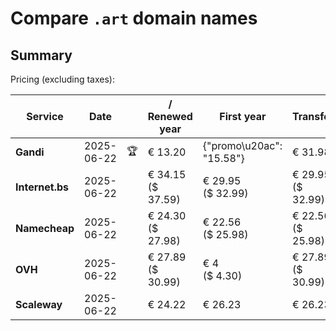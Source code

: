 # Compare `.art` domain names

## Summary

Pricing (excluding taxes):

| Service | Date |  | / Renewed year | First year | Transfer | Restoration |
|--|--|--|--|--|--|--|
| **Gandi** | 2025-06-22 | 🏆 | € 13.20 | {"promo\u20ac": "15.58"} | € 31.98 | € 83.44 |
| **Internet.bs** | 2025-06-22 |  | € 34.15<br>($ 37.59) | € 29.95<br>($ 32.99) | € 29.95<br>($ 32.99) | € 156.69<br>($ 172.59) |
| **Namecheap** | 2025-06-22 |  | € 24.30<br>($ 27.98) | € 22.56<br>($ 25.98) | € 22.56<br>($ 25.98) |  |
| **OVH** | 2025-06-22 |  | € 27.89<br>($ 30.99) | € 4<br>($ 4.30) | € 27.89<br>($ 30.99) |  |
| **Scaleway** | 2025-06-22 |  | € 24.22 | € 26.23 | € 26.23 | € 58.26 |
